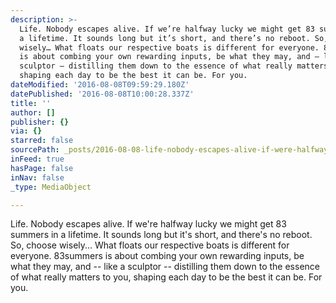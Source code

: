 ```yaml
---
description: >-
  Life. Nobody escapes alive. If we’re halfway lucky we might get 83 summers in
  a lifetime. It sounds long but it’s short, and there’s no reboot. So, choose
  wisely… What floats our respective boats is different for everyone. 83summers
  is about combing your own rewarding inputs, be what they may, and – like a
  sculptor – distilling them down to the essence of what really matters to you,
  shaping each day to be the best it can be. For you.
dateModified: '2016-08-08T09:59:29.180Z'
datePublished: '2016-08-08T10:00:28.337Z'
title: ''
author: []
publisher: {}
via: {}
starred: false
sourcePath: _posts/2016-08-08-life-nobody-escapes-alive-if-were-halfway-lucky-we-might.md
inFeed: true
hasPage: false
inNav: false
_type: MediaObject

---
```

Life. Nobody escapes alive. If we're halfway lucky we might get 83 summers in a lifetime. It sounds long but it's short, and there's no reboot. So, choose wisely... What floats our respective boats is different for everyone. 83summers is about combing your own rewarding inputs, be what they may, and -- like a sculptor -- distilling them down to the essence of what really matters to you, shaping each day to be the best it can be. For you.